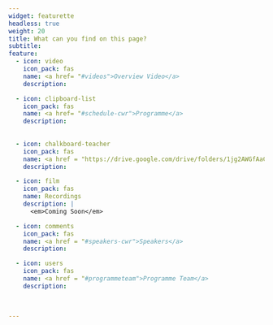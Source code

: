 ```yaml
---
widget: featurette
headless: true
weight: 20
title: What can you find on this page?
subtitle: 
feature:
  - icon: video
    icon_pack: fas
    name: <a href= "#videos">Overview Video</a> 
    description:

  - icon: clipboard-list
    icon_pack: fas
    name: <a href= "#schedule-cwr">Programme</a> 
    description: 
    
    
  - icon: chalkboard-teacher
    icon_pack: fas
    name: <a href = "https://drive.google.com/drive/folders/1jg2AWGfAaCyC8CbykcQ8Jo0OJ-ezokdh?usp=drive_link" target="_blank">Slides</a> 
    description: 

  - icon: film
    icon_pack: fas
    name: Recordings
    description: |
      <em>Coming Soon</em>

  - icon: comments
    icon_pack: fas
    name: <a href = "#speakers-cwr">Speakers</a>
    description:  

  - icon: users
    icon_pack: fas
    name: <a href = "#programmeteam">Programme Team</a>
    description:  
    
    
     
---
```

